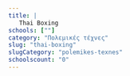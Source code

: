 ```yaml
---
title: |
   Thai Boxing
schools: [""]
category: "Πολεμικές τέχνες"
slug: "thai-boxing"
slugCategory: "polemikes-texnes"
schoolscount: "0"
---
```


